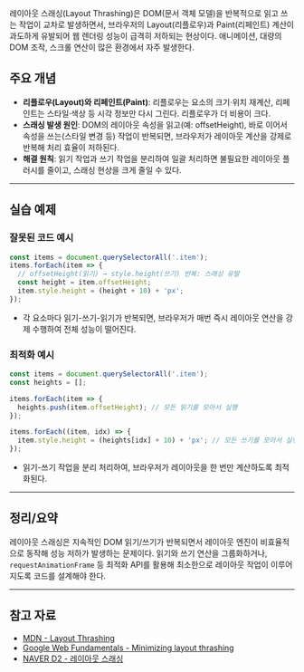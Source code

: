 레이아웃 스래싱(Layout Thrashing)은 DOM(문서 객체 모델)을 반복적으로 읽고 쓰는 작업이 교차로 발생하면서, 브라우저의 Layout(리플로우)과 Paint(리페인트) 계산이 과도하게 유발되어 웹 렌더링 성능이 급격히 저하되는 현상이다. 애니메이션, 대량의 DOM 조작, 스크롤 연산이 많은 환경에서 자주 발생한다.

## 주요 개념

- **리플로우(Layout)와 리페인트(Paint)**: 리플로우는 요소의 크기·위치 재계산, 리페인트는 스타일·색상 등 시각 정보만 다시 그린다. 리플로우가 더 비용이 크다.
- **스래싱 발생 원인**: DOM의 레이아웃 속성을 읽고(예: offsetHeight), 바로 이어서 속성을 쓰는(스타일 변경 등) 작업이 반복되면, 브라우저가 레이아웃 계산을 강제로 반복해 처리 효율이 저하된다.
- **해결 원칙**: 읽기 작업과 쓰기 작업을 분리하여 일괄 처리하면 불필요한 레이아웃 플러시를 줄이고, 스래싱 현상을 크게 줄일 수 있다.

---

## 실습 예제

### 잘못된 코드 예시

```javascript
const items = document.querySelectorAll('.item');
items.forEach(item => {
  // offsetHeight(읽기) → style.height(쓰기) 반복: 스래싱 유발
  const height = item.offsetHeight;
  item.style.height = (height + 10) + 'px';
});
```
- 각 요소마다 읽기-쓰기-읽기가 반복되면, 브라우저가 매번 즉시 레이아웃 연산을 강제 수행하여 전체 성능이 떨어진다.

### 최적화 예시

```javascript
const items = document.querySelectorAll('.item');
const heights = [];

items.forEach(item => {
  heights.push(item.offsetHeight); // 모든 읽기를 모아서 실행
});

items.forEach((item, idx) => {
  item.style.height = (heights[idx] + 10) + 'px'; // 모든 쓰기를 모아서 실행
});
```
- 읽기-쓰기 작업을 분리 처리하여, 브라우저가 레이아웃을 한 번만 계산하도록 최적화된다.

---

## 정리/요약

레이아웃 스래싱은 지속적인 DOM 읽기/쓰기가 반복되면서 레이아웃 엔진이 비효율적으로 동작해 성능 저하가 발생하는 문제이다. 읽기와 쓰기 연산을 그룹화하거나, `requestAnimationFrame` 등 최적화 API를 활용해 최소한으로 레이아웃 작업이 이루어지도록 코드를 설계해야 한다.

---

## 참고 자료

- [MDN - Layout Thrashing](https://developer.mozilla.org/ko/docs/Web/Performance/How_browsers_work#layout_thrashing)
- [Google Web Fundamentals - Minimizing layout thrashing](https://web.dev/avoid-large-complex-layouts-and-layout-thrashing/)
- [NAVER D2 - 레이아웃 스래싱](https://d2.naver.com/helloworld/59361)
